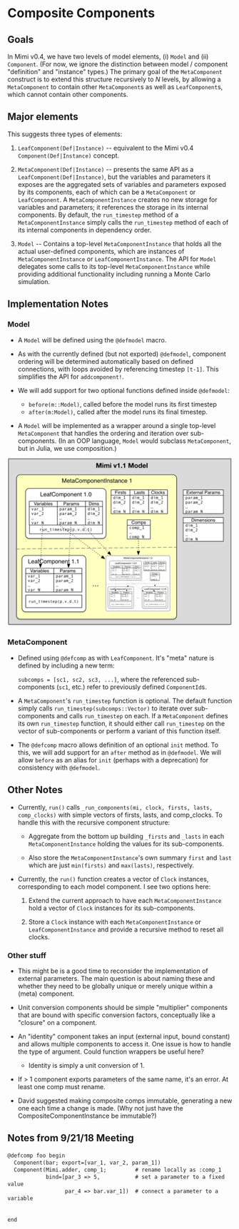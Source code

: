 # Composite Components

## Goals

In Mimi v0.4, we have two levels of model elements, (i) `Model` and (ii) `Component`. (For now, we ignore the distinction between model / component "definition" and "instance" types.) The primary goal of the `MetaComponent` construct is to extend this structure recursively to _N_ levels, by allowing a `MetaComponent` to contain other `MetaComponent`s as well as `LeafComponent`s, which cannot contain other components.

## Major elements
This suggests three types of elements:

1. `LeafComponent(Def|Instance)` -- equivalent to the Mimi v0.4 `Component(Def|Instance)` concept.

1. `MetaComponent(Def|Instance)` -- presents the same API as a `LeafComponent(Def|Instance)`, but the variables and parameters it exposes are the aggregated sets of variables and parameters exposed by its components, each of which can be a `MetaComponent` or `LeafComponent`. A `MetaComponentInstance` creates no new storage for variables and parameters; it references the storage in its internal components. By default, the `run_timestep` method of a `MetaComponentInstance` simply calls the `run_timestep` method of each of its internal components in dependency order. 

1. `Model` -- Contains a top-level `MetaComponentInstance` that holds all the actual user-defined components, which are instances of `MetaComponentInstance` or `LeafComponentInstance`. The API for `Model` delegates some calls to its top-level `MetaComponentInstance` while providing additional functionality including running a Monte Carlo simulation.

## Implementation Notes

### Model

* A `Model` will be defined using the `@defmodel` macro.

* As with the currently defined (but not exported) `@defmodel`, component ordering will be determined automatically based on defined connections, with loops avoided by referencing timestep `[t-1]`. This simplifies the API for `addcomponent!`.

* We will add support for two optional functions defined inside `@defmodel`:
  * `before(m::Model)`, called before the model runs its first timestep
  * `after(m:Model)`, called after the model runs its final timestep.

* A `Model` will be implemented as a wrapper around a single top-level `MetaComponent` that handles the ordering and iteration over sub-components. (In an OOP language, `Model` would subclass `MetaComponent`, but in Julia, we use composition.)

![MetaComponent Schematic](../figs/Mimi-model-schematic-v3.png)


### MetaComponent

* Defined using `@defcomp` as with `LeafComponent`. It's "meta" nature is defined by including a new term:
    
    `subcomps = [sc1, sc2, sc3, ...]`, where the referenced sub-components (`sc1`, etc.) refer to previously defined `ComponentId`s.

* A `MetaComponent`'s `run_timestep` function is optional. The default function simply calls `run_timestep(subcomps::Vector)` to iterate over sub-components and calls `run_timestep` on each. If a `MetaComponent` defines its own `run_timestep` function, it should either call `run_timestep` on the vector of sub-components or perform a variant of this function itself.

* The `@defcomp` macro allows definition of an optional `init` method. To this, we will add support for an `after` method as in `@defmodel`. We will allow `before` as an alias for `init` (perhaps with a deprecation) for consistency with `@defmodel`.

## Other Notes

* Currently, `run()` calls `_run_components(mi, clock, firsts, lasts, comp_clocks)` with simple vectors of firsts, lasts, and comp_clocks. To handle this with the recursive component structure:

  * Aggregate from the bottom up building `_firsts` and `_lasts` in each `MetaComponentInstance` holding the values for its sub-components.

  * Also store the `MetaComponentInstance`'s own summary `first` and `last` which are just `min(firsts)` and `max(lasts)`, respectively.

* Currently, the `run()` function creates a vector of `Clock` instances, corresponding to each model component. I see two options here:

  1. Extend the current approach to have each `MetaComponentInstance` hold a vector of `Clock` instances for its sub-components.

  2. Store a `Clock` instance with each `MetaComponentInstance` or `LeafComponentInstance` and provide a recursive method to reset all clocks.


### Other stuff

* This might be is a good time to reconsider the implementation of external parameters. The main question is about naming these and whether they need to be globally unique or merely unique within a (meta) component.

* Unit conversion components should be simple "multiplier" components that are bound with specific conversion factors, conceptually like a "closure" on a component.

* An "identity" component takes an input (external input, bound constant) and allows multiple components to access it. One issue is how to handle the type of argument. Could function wrappers be useful here?
  * Identity is simply a unit conversion of 1.

* If > 1 component exports parameters of the same name, it's an error. At least one comp must rename.

* David suggested making composite comps immutable, generating a new one each time a change is made. (Why not just have the CompositeComponentInstance be immutable?)

## Notes from 9/21/18 Meeting

```
@defcomp foo begin
  Component(bar; export=[var_1, var_2, param_1])
  Component(Mimi.adder, comp_1;         # rename locally as :comp_1
            bind=[par_3 => 5,           # set a parameter to a fixed value
                  par_4 => bar.var_1])  # connect a parameter to a variable


end
```